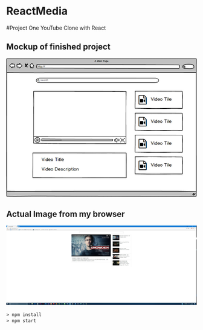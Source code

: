 # ReactMedia

#Project One YouTube Clone with React

## Mockup of finished project
![Mockup](Project-Mockup_Crop.jpg "Optional Title")

## Actual Image from my browser
![Actual](Finished.jpg "Actual")

```
> npm install
> npm start
```
